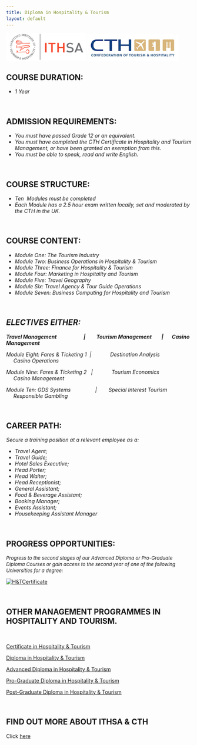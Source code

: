 ```yaml
---
title: Diploma in Hospitality & Tourism
layout: default
---
```


![](/img/acc/ithsa-logo.png "")
![](/img/acc/cth-logo.png "")

<h2><b>COURSE DURATION:</b></h2>
<ul>
	<li><i>1 Year</i></li>
</ul>
<i> </i>
<h2><b>ADMISSION REQUIREMENTS:</b></h2>
<ul>
	<li><i>You must have passed Grade 12 or an equivalent.</i></li>
	<li><i>You must have completed the CTH Certificate in Hospitality and Tourism Management, or have been granted an exemption from this.</i></li>
	<li><i>You must be able to speak, read and write English.</i></li>
</ul>
<i> </i>
<h2><b>COURSE STRUCTURE:</b></h2>
<ul>
	<li><i>Ten  Modules must be completed</i></li>
	<li><i>Each Module has a 2.5 hour exam written locally, set and moderated by the CTH in the UK.</i></li>
</ul>
<i> </i>
<h2><b>COURSE CONTENT:</b></h2>
<ul>
	<li><i>Module One: The Tourism Industry</i></li>
	<li><i>Module Two: Business Operations in Hospitality &amp; Tourism</i></li>
	<li><i>Module Three: Finance for Hospitality &amp; Tourism</i></li>
	<li><i>Module Four: Marketing in Hospitality and Tourism</i></li>
	<li><i>Module Five: Travel Geography</i></li>
	<li><i>Module Six: Travel Agency &amp; Tour Guide Operations</i></li>
	<li><i>Module Seven: Business Computing for Hospitality and Tourism</i></li>
</ul>
&nbsp;
<h2><b><i>ELECTIVES EITHER:</i></b></h2>
<b><i>Travel Management                      |         Tourism Management        |       Casino Management</i></b>

<i>Module Eight: Fares &amp; Ticketing 1  |             Destination Analysis                          Casino Operations</i>

<i>Module Nine: Fares &amp; Ticketing 2   |             Tourism Economics                            Casino Management</i>

<i>Module Ten: GDS Systems                 |        Special Interest Tourism                      Responsible Gambling</i>

<i> </i>
<h2><b>CAREER PATH:</b></h2>
<i>Secure a training position at a relevant employee as a:</i>
<ul>
	<li><i>Travel Agent; </i></li>
	<li><em id="__mceDel"><i>Travel Guide; </i></em></li>
	<li><em id="__mceDel"><i>Hotel Sales Executive; </i></em></li>
	<li><em id="__mceDel"><i>Head Porter; </i></em></li>
	<li><em id="__mceDel"><i>Head Waiter; </i></em></li>
	<li><em id="__mceDel"><i>Head Receptionist; </i></em></li>
	<li><em id="__mceDel"><i>General Assistant; </i></em></li>
	<li><em id="__mceDel"><i>Food &amp; Beverage Assistant; </i></em></li>
	<li><em id="__mceDel"><i>Booking Manager; </i></em></li>
	<li><em id="__mceDel"><i>Events Assistant; </i></em></li>
	<li><em id="__mceDel"><i>Housekeeping Assistant Manager</i></em></li>
</ul>
<i> </i>
<h2><b>PROGRESS OPPORTUNITIES:</b></h2>
<b></b><em id="__mceDel" style="font-size: 13px;"><i>Progress to the second stages of our Advanced Diploma or Pro-Graduate Diploma Courses or gain access to the second year of one of the following Universities for a degree:</i></em>

<a href="http://www.saaac.co.za/wp-content/uploads/2013/05/HTCertificate.png"><img class="alignnone size-full wp-image-382" alt="H&amp;TCertificate" src="http://www.saaac.co.za/wp-content/uploads/2013/05/HTCertificate.png" width="896" height="164" /></a>

&nbsp;
<h2>OTHER MANAGEMENT PROGRAMMES IN HOSPITALITY AND TOURISM.</h2>
&nbsp;

<a title="Certificate in Hospitality &amp; Tourism" href="http://www.saaac.co.za/ithsa-cth/hospitality-tourism/certificate/">Certificate in Hospitality &amp; Tourism</a>

<a title="Diploma in Hospitality &amp; Tourism" href="http://www.saaac.co.za/ithsa-cth/hospitality-tourism/diploma/">Diploma in Hospitality &amp; Tourism</a>

<a title="Advanced Diploma in Hospitality &amp; Tourism" href="http://www.saaac.co.za/ithsa-cth/hospitality-tourism/advanced-diploma/">Advanced Diploma in Hospitality &amp; Tourism</a>

<a title="Pro-Graduate Diploma" href="http://www.saaac.co.za/ithsa-cth/hospitality-tourism/pro-graduate-diploma/">Pro-Graduate Diploma in Hospitality &amp; Tourism</a>

<a title="Post-Graduate Diploma in Hospitality &amp; Tourism" href="http://www.saaac.co.za/ithsa-cth/hospitality-tourism/post-graduate-diploma/">Post-Graduate Diploma in Hospitality &amp; Tourism</a>

&nbsp;
<h2>FIND OUT MORE ABOUT ITHSA &amp; CTH</h2>
Click <a href="http://www.saaac.co.za/ithsa-cth/">here</a>

&nbsp;